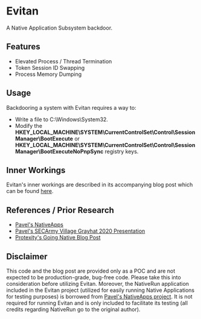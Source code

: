 # Evitan

A Native Application Subsystem backdoor.

## Features

- Elevated Process / Thread Termination
- Token Session ID Swapping
- Process Memory Dumping

## Usage

Backdooring a system with Evitan requires a way to:
- Write a file to C:\Windows\System32.
- Modify the **HKEY_LOCAL_MACHINE\SYSTEM\CurrentControlSet\Control\Session Manager\BootExecute** or **HKEY_LOCAL_MACHINE\SYSTEM\CurrentControlSet\Control\Session Manager\BootExecuteNoPnpSync** registry keys.

## Inner Workings

Evitan's inner workings are described in its accompanying blog post which can be found [here](https://www.hackcraft.gr/2024/12/a-native-application-subsystem-backdoor/).

## References / Prior Research
- [Pavel's NativeApps](https://github.com/zodiacon/NativeApps)
- [Pavel's SECArmy Village Grayhat 2020 Presentation](https://www.youtube.com/watch?v=EKBvLTuI2Mo)
- [Protexity's Going Native Blog Post](https://www.protexity.com/post/going-native-malicious-native-applications)

## Disclaimer

This code and the blog post are provided only as a POC and are not expected to be production-grade, bug-free code. Please take this into consideration before utilizing Evitan. Moreover, the NativeRun application included in the Evitan project (utilized for easily running Native Applications for testing purposes) is borrowed from [Pavel's NativeApps project](https://github.com/zodiacon/NativeApps). It is not required for running Evitan and is only included to facilitate its testing (all credits regarding NativeRun go to the original author).